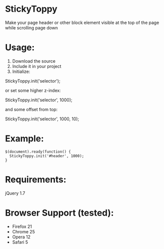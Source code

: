 StickyToppy
===========

Make your page header or other block element visible at the top of the page while scrolling page down

Usage:
===========

1. Download the source
2. Include it in your project
3. Initialize:

  StickyToppy.init('selector');
  
  or set some higher z-index:
  
  StickyToppy.init('selector', 1000);
  
  and some offset from top:
  
  StickyToppy.init('selector', 1000, 10);

Example:
===========

    $(document).ready(function() {
      StickyToppy.init('#header', 1000);
    }

Requirements:
===========
jQuery 1.7

Browser Support (tested):
===========
- Firefox 21
- Chrome 25
- Opera 12
- Safari 5
